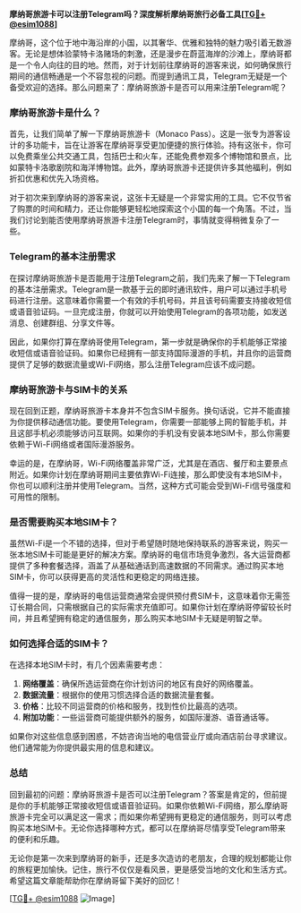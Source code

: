 **摩纳哥旅游卡可以注册Telegram吗？深度解析摩纳哥旅行必备工具[[TG💪+ @esim1088](https://t.me/s/esim1088)]**

摩纳哥，这个位于地中海沿岸的小国，以其奢华、优雅和独特的魅力吸引着无数游客。无论是想体验蒙特卡洛赌场的刺激，还是漫步在蔚蓝海岸的沙滩上，摩纳哥都是一个令人向往的目的地。然而，对于计划前往摩纳哥的游客来说，如何确保旅行期间的通信畅通是一个不容忽视的问题。而提到通讯工具，Telegram无疑是一个备受欢迎的选择。那么问题来了：摩纳哥旅游卡是否可以用来注册Telegram呢？

### 摩纳哥旅游卡是什么？

首先，让我们简单了解一下摩纳哥旅游卡（Monaco Pass）。这是一张专为游客设计的多功能卡，旨在让游客在摩纳哥享受更加便捷的旅行体验。持有这张卡，你可以免费乘坐公共交通工具，包括巴士和火车，还能免费参观多个博物馆和景点，比如蒙特卡洛歌剧院和海洋博物馆。此外，摩纳哥旅游卡还提供许多其他福利，例如折扣优惠和优先入场资格。

对于初次来到摩纳哥的游客来说，这张卡无疑是一个非常实用的工具。它不仅节省了购票的时间和精力，还让你能够更轻松地探索这个小国的每一个角落。不过，当我们讨论到能否使用摩纳哥旅游卡注册Telegram时，事情就变得稍微复杂了一些。

### Telegram的基本注册需求

在探讨摩纳哥旅游卡是否能用于注册Telegram之前，我们先来了解一下Telegram的基本注册需求。Telegram是一款基于云的即时通讯软件，用户可以通过手机号码进行注册。这意味着你需要一个有效的手机号码，并且该号码需要支持接收短信或语音验证码。一旦完成注册，你就可以开始使用Telegram的各项功能，如发送消息、创建群组、分享文件等。

因此，如果你打算在摩纳哥使用Telegram，第一步就是确保你的手机能够正常接收短信或语音验证码。如果你已经拥有一部支持国际漫游的手机，并且你的运营商提供了足够的数据流量或Wi-Fi网络，那么注册Telegram应该不成问题。

### 摩纳哥旅游卡与SIM卡的关系

现在回到正题，摩纳哥旅游卡本身并不包含SIM卡服务。换句话说，它并不能直接为你提供移动通信功能。要使用Telegram，你需要一部能够上网的智能手机，并且这部手机必须能够访问互联网。如果你的手机没有安装本地SIM卡，那么你需要依赖于Wi-Fi网络或者国际漫游服务。

幸运的是，在摩纳哥，Wi-Fi网络覆盖非常广泛，尤其是在酒店、餐厅和主要景点附近。如果你计划在摩纳哥期间主要依靠Wi-Fi连接，那么即使没有本地SIM卡，你也可以顺利注册并使用Telegram。当然，这种方式可能会受到Wi-Fi信号强度和可用性的限制。

### 是否需要购买本地SIM卡？

虽然Wi-Fi是一个不错的选择，但对于希望随时随地保持联系的游客来说，购买一张本地SIM卡可能是更好的解决方案。摩纳哥的电信市场竞争激烈，各大运营商都提供了多种套餐选择，涵盖了从基础通话到高速数据的不同需求。通过购买本地SIM卡，你可以获得更高的灵活性和更稳定的网络连接。

值得一提的是，摩纳哥的电信运营商通常会提供预付费SIM卡，这意味着你无需签订长期合同，只需根据自己的实际需求充值即可。如果你计划在摩纳哥停留较长时间，并且希望拥有稳定的通信服务，那么购买本地SIM卡无疑是明智之举。

### 如何选择合适的SIM卡？

在选择本地SIM卡时，有几个因素需要考虑：

1. **网络覆盖**：确保所选运营商在你计划访问的地区有良好的网络覆盖。
2. **数据流量**：根据你的使用习惯选择合适的数据流量套餐。
3. **价格**：比较不同运营商的价格和服务，找到性价比最高的选项。
4. **附加功能**：一些运营商可能提供额外的服务，如国际漫游、语音通话等。

如果你对这些信息感到困惑，不妨咨询当地的电信营业厅或向酒店前台寻求建议。他们通常能为你提供最实用的信息和建议。

### 总结

回到最初的问题：摩纳哥旅游卡是否可以注册Telegram？答案是肯定的，但前提是你的手机能够正常接收短信或语音验证码。如果你依赖Wi-Fi网络，那么摩纳哥旅游卡完全可以满足这一需求；而如果你希望拥有更稳定的通信服务，则可以考虑购买本地SIM卡。无论你选择哪种方式，都可以在摩纳哥尽情享受Telegram带来的便利和乐趣。

无论你是第一次来到摩纳哥的新手，还是多次造访的老朋友，合理的规划都能让你的旅程更加愉快。记住，旅行不仅仅是看风景，更是感受当地的文化和生活方式。希望这篇文章能帮助你在摩纳哥留下美好的回忆！

[[TG💪+ @esim1088](https://t.me/s/esim1088) ![Image](https://i.postimg.cc/4NQfJmqS/Snipaste-2025-05-13-00-14-12.png)]